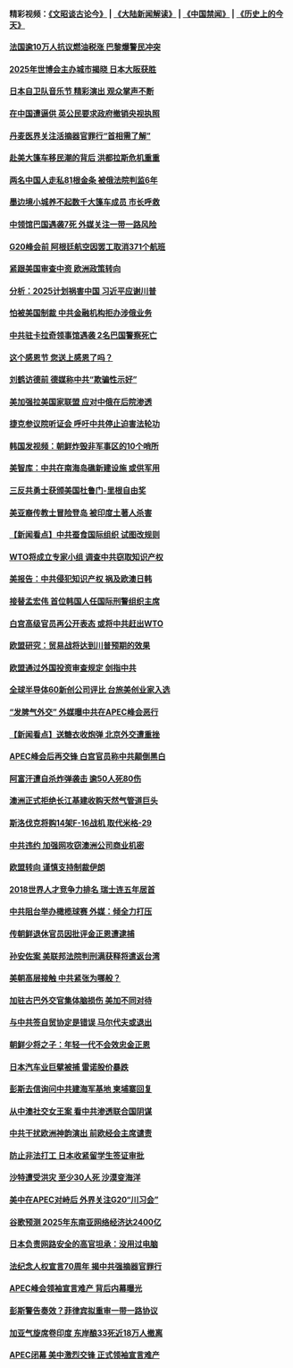 #### 精彩视频：[《文昭谈古论今》](https://github.com/gfw-breaker/wenzhao/blob/master/README.md?t=11250032) | [《大陆新闻解读》](https://github.com/gfw-breaker/ntdtv-comedy/blob/master/README.md?t=11250032) | [《中国禁闻》](https://github.com/gfw-breaker/ntdtv-news/blob/master/README.md?t=11250032) | [《历史上的今天》](https://github.com/gfw-breaker/today-in-history/blob/master/README.md?t=11250032) 

#### [法国逾10万人抗议燃油税涨 巴黎爆警民冲突](../pages/nsc418/n10872878.md?t=11250032) 

#### [2025年世博会主办城市揭晓 日本大阪获胜](../pages/nsc418/n10872338.md?t=11250032) 

#### [日本自卫队音乐节 精彩演出 观众掌声不断](../pages/nsc418/n10872312.md?t=11250032) 

#### [在中国遭逼供 英公民要求政府撤销央视执照](../pages/nsc418/n10871815.md?t=11250032) 

#### [丹麦医界关注活摘器官罪行“首相需了解”](../pages/nsc418/n10868641.md?t=11250032) 

#### [赴美大篷车移民潮的背后 洪都拉斯危机重重](../pages/nsc418/n10871641.md?t=11250032) 

#### [两名中国人走私81根金条 被俄法院判监6年](../pages/nsc418/n10871643.md?t=11250032) 

#### [墨边境小城养不起数千大篷车成员 市长呼救](../pages/nsc418/n10871580.md?t=11250032) 

#### [中领馆巴国遇袭7死 外媒关注一带一路风险](../pages/nsc418/n10871570.md?t=11250032) 

#### [G20峰会前 阿根廷航空因罢工取消371个航班](../pages/nsc418/n10871541.md?t=11250032) 

#### [紧跟美国审查中资 欧洲政策转向](../pages/nsc418/n10871173.md?t=11250032) 

#### [分析：2025计划祸害中国 习近平应谢川普](../pages/nsc418/n10871045.md?t=11250032) 

#### [怕被美国制裁 中共金融机构拒办涉俄业务](../pages/nsc418/n10869676.md?t=11250032) 

#### [中共驻卡拉奇领事馆遇袭 2名巴国警察死亡](../pages/nsc418/n10870377.md?t=11250032) 

#### [这个感恩节 您送上感恩了吗？](../pages/nsc418/n10869319.md?t=11250032) 

#### [刘鹤访德前 德媒称中共“欺骗性示好”](../pages/nsc418/n10868755.md?t=11250032) 

#### [美加强拉美国家联盟 应对中俄在后院渗透](../pages/nsc418/n10866498.md?t=11250032) 

#### [捷克参议院听证会 呼吁中共停止迫害法轮功](../pages/nsc418/n10868371.md?t=11250032) 

#### [韩国发视频：朝鲜炸毁非军事区的10个哨所](../pages/nsc418/n10868183.md?t=11250032) 

#### [美智库：中共在南海岛礁新建设施 或供军用](../pages/nsc418/n10867614.md?t=11250032) 

#### [三反共勇士获颁美国杜鲁门-里根自由奖](../pages/nsc418/n10866763.md?t=11250032) 

#### [美亚裔传教士冒险登岛 被印度土著人杀害](../pages/nsc418/n10866831.md?t=11250032) 

#### [【新闻看点】中共蚕食国际组织 试图改规则](../pages/nsc418/n10866682.md?t=11250032) 

#### [WTO将成立专家小组 调查中共窃取知识产权](../pages/nsc418/n10866620.md?t=11250032) 

#### [美报告：中共侵犯知识产权 祸及欧澳日韩](../pages/nsc418/n10865535.md?t=11250032) 

#### [接替孟宏伟 首位韩国人任国际刑警组织主席](../pages/nsc418/n10866084.md?t=11250032) 

#### [白宫高级官员再公开表态 或将中共赶出WTO](../pages/nsc418/n10865909.md?t=11250032) 

#### [欧盟研究：贸易战将达到川普预期的效果](../pages/nsc418/n10865611.md?t=11250032) 

#### [欧盟通过外国投资审查规定 剑指中共](../pages/nsc418/n10864988.md?t=11250032) 

#### [全球半导体60新创公司评比 台旅美创业家入选](../pages/nsc418/n10865273.md?t=11250032) 

#### [“发脾气外交” 外媒曝中共在APEC峰会恶行](../pages/nsc418/n10864632.md?t=11250032) 

#### [【新闻看点】送糖衣收炮弹 北京外交遭重挫](../pages/nsc418/n10864332.md?t=11250032) 

#### [APEC峰会后再交锋 白宫官员称中共颠倒黑白](../pages/nsc418/n10864695.md?t=11250032) 

#### [阿富汗遭自杀炸弹袭击 逾50人死80伤](../pages/nsc418/n10864399.md?t=11250032) 

#### [澳洲正式拒绝长江基建收购天然气管道巨头](../pages/nsc418/n10864350.md?t=11250032) 

#### [斯洛伐克将购14架F-16战机 取代米格-29](../pages/nsc418/n10864268.md?t=11250032) 

#### [中共违约 加强网攻窃澳洲公司商业机密](../pages/nsc418/n10863852.md?t=11250032) 

#### [欧盟转向 谨慎支持制裁伊朗](../pages/nsc418/n10863621.md?t=11250032) 

#### [2018世界人才竞争力排名 瑞士连五年居首](../pages/nsc418/n10863400.md?t=11250032) 

#### [中共阻台举办橄榄球赛 外媒：倾全力打压](../pages/nsc418/n10863407.md?t=11250032) 

#### [传朝鲜退休官员因批评金正恩遭逮捕](../pages/nsc418/n10863166.md?t=11250032) 

#### [孙安佐案 美联邦法院判刑满获释将遣返台湾](../pages/nsc418/n10863068.md?t=11250032) 

#### [美朝高层接触 中共紧张为哪般？](../pages/nsc418/n10862181.md?t=11250032) 

#### [加驻古巴外交官集体脑损伤 美加不同对待](../pages/nsc418/n10862444.md?t=11250032) 

#### [与中共签自贸协定是错误 马尔代夫或退出](../pages/nsc418/n10862130.md?t=11250032) 

#### [朝鲜少将之子：年轻一代不会效忠金正恩](../pages/nsc418/n10862075.md?t=11250032) 

#### [日本汽车业巨擘被捕 雷诺股价暴跌](../pages/nsc418/n10861871.md?t=11250032) 

#### [彭斯去信询问中共建海军基地 柬埔寨回复](../pages/nsc418/n10861914.md?t=11250032) 

#### [从中澳社交女王案 看中共渗透联合国阴谋](../pages/nsc418/n10860190.md?t=11250032) 

#### [中共干扰欧洲神韵演出 前欧经会主席谴责](../pages/nsc418/n10860219.md?t=11250032) 

#### [防止非法打工 日本收紧留学生签证审批](../pages/nsc418/n10861479.md?t=11250032) 

#### [沙特遭受洪灾 至少30人死 沙漠变海洋](../pages/nsc418/n10861393.md?t=11250032) 

#### [美中在APEC对峙后 外界关注G20“川习会”](../pages/nsc418/n10861219.md?t=11250032) 

#### [谷歌预测 2025年东南亚网络经济达2400亿](../pages/nsc418/n10861052.md?t=11250032) 

#### [日本负责网路安全的高官坦承：没用过电脑](../pages/nsc418/n10860963.md?t=11250032) 

#### [法纪念人权宣言70周年 揭中共强摘器官罪行](../pages/nsc418/n10860106.md?t=11250032) 

#### [APEC峰会领袖宣言难产 背后内幕曝光](../pages/nsc418/n10860353.md?t=11250032) 

#### [彭斯警告奏效？菲律宾拟重审一带一路协议](../pages/nsc418/n10859795.md?t=11250032) 

#### [加亚气旋席卷印度 东岸酿33死近18万人撤离](../pages/nsc418/n10859863.md?t=11250032) 

#### [APEC闭幕 美中激烈交锋 正式领袖宣言难产](../pages/nsc418/n10859544.md?t=11250032) 


